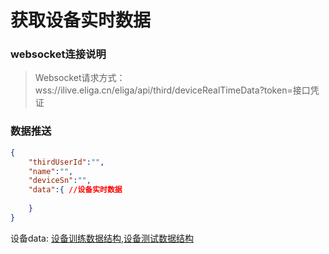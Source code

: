 # 获取设备实时数据

### websocket连接说明

>Websocket请求方式： wss://ilive.eliga.cn/eliga/api/third/deviceRealTimeData?token=接口凭证

### 数据推送

```json
{
    "thirdUserId":"",
    "name":"",
    "deviceSn":"",
    "data":{ //设备实时数据
      
    }
}
```
设备data: [设备训练数据结构](/third/deviceDataJson.html),[设备测试数据结构](/third/deviceTestDataJson.html)




